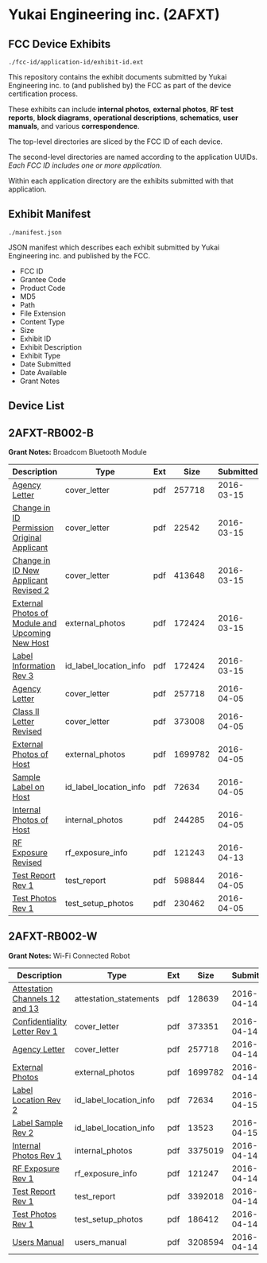 # Yukai Engineering inc. (2AFXT)
## FCC Device Exhibits

```
./fcc-id/application-id/exhibit-id.ext
```

This repository contains the exhibit documents submitted by Yukai Engineering inc. to (and published by) the FCC as part of the device certification process.

These exhibits can include **internal photos**, **external photos**, **RF test reports**, **block diagrams**, **operational descriptions**, **schematics**, **user manuals**, and various **correspondence**.

The top-level directories are sliced by the FCC ID of each device.

The second-level directories are named according to the application UUIDs. *Each FCC ID includes one or more application.*

Within each application directory are the exhibits submitted with that application. 

## Exhibit Manifest

```
./manifest.json
```

JSON manifest which describes each exhibit submitted by Yukai Engineering inc. and published by the FCC.

- FCC ID
- Grantee Code
- Product Code
- MD5
- Path
- File Extension
- Content Type
- Size
- Exhibit ID
- Exhibit Description
- Exhibit Type
- Date Submitted
- Date Available
- Grant Notes

## Device List
## 2AFXT-RB002-B
**Grant Notes:** Broadcom Bluetooth Module

| Description | Type | Ext | Size | Submitted | Available |
| ----------- | ---- | --- | ---- | --------- | --------- |
| [Agency Letter](2AFXT-RB002-B/4d96c57d151c0e06765c75aac8b484e7/2929312.pdf) | cover_letter | pdf | 257718 | 2016-03-15 | 2016-03-15 |
| [Change in ID Permission Original Applicant](2AFXT-RB002-B/4d96c57d151c0e06765c75aac8b484e7/2929313.pdf) | cover_letter | pdf | 22542 | 2016-03-15 | 2016-03-15 |
| [Change in ID New Applicant Revised 2](2AFXT-RB002-B/4d96c57d151c0e06765c75aac8b484e7/2929314.pdf) | cover_letter | pdf | 413648 | 2016-03-15 | 2016-03-15 |
| [External Photos of Module and Upcoming New Host](2AFXT-RB002-B/4d96c57d151c0e06765c75aac8b484e7/2929315.pdf) | external_photos | pdf | 172424 | 2016-03-15 | 2016-03-15 |
| [Label Information Rev 3](2AFXT-RB002-B/4d96c57d151c0e06765c75aac8b484e7/2929315.pdf) | id_label_location_info | pdf | 172424 | 2016-03-15 | 2016-03-15 |
| [Agency Letter](2AFXT-RB002-B/0c178548198db691fc2857353cbbc7db/2929312.pdf) | cover_letter | pdf | 257718 | 2016-04-05 | 2016-04-13 |
| [Class II Letter Revised](2AFXT-RB002-B/0c178548198db691fc2857353cbbc7db/2950380.pdf) | cover_letter | pdf | 373008 | 2016-04-05 | 2016-04-13 |
| [External Photos of Host](2AFXT-RB002-B/0c178548198db691fc2857353cbbc7db/2950378.pdf) | external_photos | pdf | 1699782 | 2016-04-05 | 2016-04-13 |
| [Sample Label on Host](2AFXT-RB002-B/0c178548198db691fc2857353cbbc7db/2950376.pdf) | id_label_location_info | pdf | 72634 | 2016-04-05 | 2016-04-13 |
| [Internal Photos of Host](2AFXT-RB002-B/0c178548198db691fc2857353cbbc7db/2950377.pdf) | internal_photos | pdf | 244285 | 2016-04-05 | 2016-04-13 |
| [RF Exposure Revised](2AFXT-RB002-B/0c178548198db691fc2857353cbbc7db/2957338.pdf) | rf_exposure_info | pdf | 121243 | 2016-04-13 | 2016-04-13 |
| [Test Report Rev 1](2AFXT-RB002-B/0c178548198db691fc2857353cbbc7db/2950374.pdf) | test_report | pdf | 598844 | 2016-04-05 | 2016-04-13 |
| [Test Photos Rev 1](2AFXT-RB002-B/0c178548198db691fc2857353cbbc7db/2950373.pdf) | test_setup_photos | pdf | 230462 | 2016-04-05 | 2016-04-13 |
## 2AFXT-RB002-W
**Grant Notes:** Wi-Fi Connected Robot

| Description | Type | Ext | Size | Submitted | Available |
| ----------- | ---- | --- | ---- | --------- | --------- |
| [Attestation Channels 12 and 13](2AFXT-RB002-W/4fae1d5a0a347b3b039bfa23ac9e2cf5/2959296.pdf) | attestation_statements | pdf | 128639 | 2016-04-14 | 2016-04-14 |
| [Confidentiality Letter Rev 1](2AFXT-RB002-W/4fae1d5a0a347b3b039bfa23ac9e2cf5/2959297.pdf) | cover_letter | pdf | 373351 | 2016-04-14 | 2016-04-14 |
| [Agency Letter](2AFXT-RB002-W/4fae1d5a0a347b3b039bfa23ac9e2cf5/2929312.pdf) | cover_letter | pdf | 257718 | 2016-04-14 | 2016-04-14 |
| [External Photos](2AFXT-RB002-W/4fae1d5a0a347b3b039bfa23ac9e2cf5/2950378.pdf) | external_photos | pdf | 1699782 | 2016-04-14 | 2016-04-14 |
| [Label Location Rev 2](2AFXT-RB002-W/4fae1d5a0a347b3b039bfa23ac9e2cf5/2950376.pdf) | id_label_location_info | pdf | 72634 | 2016-04-15 | 2016-04-14 |
| [Label Sample Rev 2](2AFXT-RB002-W/4fae1d5a0a347b3b039bfa23ac9e2cf5/2959807.pdf) | id_label_location_info | pdf | 13523 | 2016-04-15 | 2016-04-14 |
| [Internal Photos Rev 1](2AFXT-RB002-W/4fae1d5a0a347b3b039bfa23ac9e2cf5/2959294.pdf) | internal_photos | pdf | 3375019 | 2016-04-14 | 2016-04-14 |
| [RF Exposure Rev 1](2AFXT-RB002-W/4fae1d5a0a347b3b039bfa23ac9e2cf5/2959288.pdf) | rf_exposure_info | pdf | 121247 | 2016-04-14 | 2016-04-14 |
| [Test Report Rev 1](2AFXT-RB002-W/4fae1d5a0a347b3b039bfa23ac9e2cf5/2959287.pdf) | test_report | pdf | 3392018 | 2016-04-14 | 2016-04-14 |
| [Test Photos Rev 1](2AFXT-RB002-W/4fae1d5a0a347b3b039bfa23ac9e2cf5/2959286.pdf) | test_setup_photos | pdf | 186412 | 2016-04-14 | 2016-04-14 |
| [Users Manual](2AFXT-RB002-W/4fae1d5a0a347b3b039bfa23ac9e2cf5/2959285.pdf) | users_manual | pdf | 3208594 | 2016-04-14 | 2016-04-14 |
